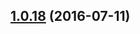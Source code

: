 <a name="1.0.18"></a>
## [1.0.18](https://github.com/atlassian/https://github.com/atlassian/lerna-semantic-release.git/compare/1.0.18-semver-tag-for-lerna-semantic-release-analyze-commits...v1.0.18) (2016-07-11)



